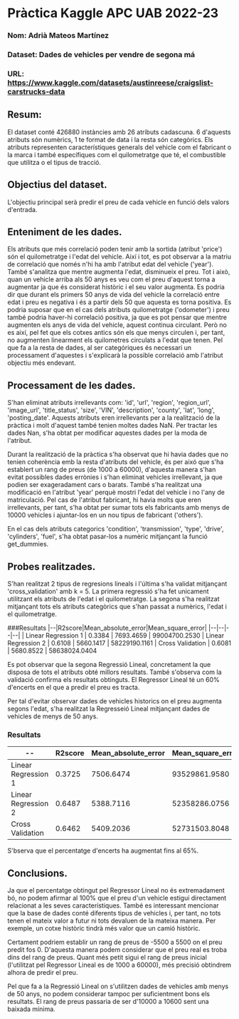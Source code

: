 # Pràctica Kaggle APC UAB 2022-23
### Nom: Adrià Mateos Martínez
### Dataset: Dades de vehicles per vendre de segona má
### URL: https://www.kaggle.com/datasets/austinreese/craigslist-carstrucks-data

## Resum:
El dataset conté 426880 instàncies amb 26 atributs cadascuna. 6 d'aquests atributs són numèrics, 1 te format de data i la resta són categòrics. 
Els atributs representen característiques generals del vehicle com el fabricant o la marca i també específiques com el quilometratge que té, el combustible que utilitza o el tipus de tracció.

## Objectius del dataset.
L'objectiu principal serà predir el preu de cada vehicle en funció dels valors d'entrada.

## Enteniment de les dades.
Els atributs que més correlació poden tenir amb la sortida (atribut 'price') són el quilometratge i l'edat del vehicle. Així i tot, es pot observar a la matriu de correlació que només n'hi ha amb l'atribut edat del vehicle ('year'). També s'analitza que mentre augmenta l'edat, disminueix el preu. Tot i això, quan un vehicle arriba als 50 anys es veu com el preu d'aquest torna a augmentar ja que és considerat històric i el seu valor augmenta. Es podria dir que durant els primers 50 anys de vida del vehicle la correlació entre edat i preu es negativa i és a partir dels 50 que aquesta es torna positiva. Es podria suposar que en el cas dels atributs quilometratge ('odometer') i preu també podria haver-hi correlació positiva, ja que es pot pensar que mentre augmenten els anys de vida del vehicle, aquest continua circulant. Però no es així, pel fet que els cotxes antics són els que menys circulen i, per tant, no augmenten linearment els quilometres circulats a l'edat que tenen. Pel que fa a la resta de dades, al ser categóriques és necessari un processament d'aquestes i s'explicarà la possible correlació amb l'atribut objectiu més endevant.

## Processament de les dades.
S'han eliminat atributs irrellevants com: 'id', 'url', 'region', 'region_url', 'image_url', 'title_status', 'size', 'VIN', 'description', 'county', 'lat', 'long', 'posting_date'. Aquests atributs eren irrellevants per a la realització de la pràctica i molt d'aquest també tenien moltes dades NaN. Per tractar les dades Nan, s'ha obtat per modificar aquestes dades per la moda de l'atribut.

Durant la realització de la pràctica s'ha observat que hi havia dades que no tenien coherència emb la resta d'atributs del vehicle, és per aixó que s'ha establert un rang de preus (de 1000 a 60000), d'aquesta manera s'han evitat possibles dades errònies i s'han eliminat vehicles irrellevant, ja que podien ser exageradament cars o barats. També s'ha realitzat una modificació en l'atribut 'year' perquè mostri l'edat del vehicle i no l'any de matriculació. Pel cas de l'atribut fabricant, hi havia molts que eren irrellevants, per tant, s'ha obtat per sumar tots els fabricants amb menys de 10000 vehicles i ajuntar-los en un nou tipus de fabricant ('others').

En el cas dels atributs categorics 'condition', 'transmission', 'type', 'drive', 'cylinders', 'fuel', s'ha obtat pasar-los a numèric mitjançant la funció get_dummies.

## Probes realitzades.
S'han realitzat 2 tipus de regresions lineals i l'última s'ha validat mitjançant 'cross_validation' amb k = 5. La primera regressió s'ha fet unicament utilitzant els atributs de l'edat i el quilometratge. La segona s'ha realitzat mitjançant tots els atributs categòrics que s'han passat a numèrics, l'edat i el quilometratge.

###Resultats
|--|R2score|Mean_absolute_error|Mean_square_error|
|--|--|--|--|
| Linear Regression 1 | 0.3384 | 7693.4659 | 99004700.2530
| Linear Regression 2 | 0.6108 | 5660.1417 | 58229190.1161
| Cross Validation | 0.6081 | 5680.8522 | 58638024.0404

Es pot observar que la segona Regressió Lineal, concretament la que disposa de tots el atributs obté millors resultats. També s'observa com la validació confirma els resultats obtinguts. El Regressor Lineal té un 60% d'encerts en el que a predir el preu es tracta.

Per tal d'evitar observar dades de vehicles historics on el preu augmenta segons l'edat, s'ha realitzat la Regresseió Lineal mitjançant dades de vehicles de menys de 50 anys.

### Resultats
|--|R2score|Mean_absolute_error|Mean_square_error|
|--|--|--|--|
| Linear Regression 1 | 0.3725 | 7506.6474 | 93529861.9580
| Linear Regression 2 | 0.6487 | 5388.7116 | 52358286.0756
| Cross Validation | 0.6462 | 5409.2036 | 52731503.8048

S'bserva que el percentatge d'encerts ha augmentat fins al 65%.

## Conclusions.
Ja que el percentatge obtingut pel Regressor Lineal no és extremadament bó, no podem afirmar al 100% que el preu d'un vehicle estigui directament relacionat a les seves característiques. També es interessant mencionar que la base de dades conté diferents tipus de vehicles i, per tant, no tots tenen el mateix valor a futur ni tots devaluen de la mateixa manera. Per exemple, un cotxe històric tindrà més valor que un camió històric.

Certament podriem establir un rang de preus de -5500 a 5500 on el preu predit fos 0. D'aquesta manera podem considerar que el preu real es troba dins del rang de preus. Quant més petit sigui el rang de preus inicial (l'utilitzat pel Regressor Lineal es de 1000 a 60000), més precisió obtindrem alhora de predir el preu.

Pel que fa a la Regressió Lineal on s'utilitzen dades de vehicles amb menys de 50 anys, no podem considerar tampoc per suficientment bons els resultats. El rang de preus passaria de ser d'10000 a 10600 sent una baixada mínima.
